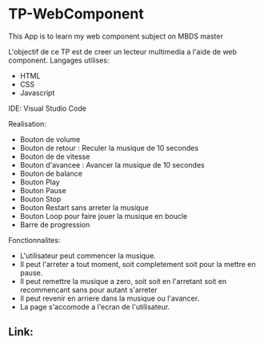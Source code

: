 # TP-WebComponent
This App is to learn my web component subject on MBDS master

L'objectif de ce TP est de creer un lecteur multimedia a l'aide de web component.
Langages utilises:
- HTML
- CSS
- Javascript

IDE: Visual Studio Code

Realisation:
- Bouton de volume
- Bouton de retour : Reculer la musique de 10 secondes
- Bouton de de vitesse
- Bouton d'avancee : Avancer la musique de 10 secondes
- Bouton de balance
- Bouton Play
- Bouton Pause
- Bouton Stop
- Bouton Restart sans arreter la musique
- Bouton Loop pour faire jouer la musique en boucle
- Barre de progression

Fonctionnalites:
- L'utilisateur peut commencer la musique.
- Il peut l'arreter a tout moment, soit completement soit pour la mettre en pause.
- Il peut remettre la musique a zero, soit soit en l'arretant soit en recommencant sans pour autant s'arreter
- Il peut revenir en arriere dans la musique ou l'avancer.
- La page s'accomode a l'ecran de l'utilisateur.

Link:
- 
